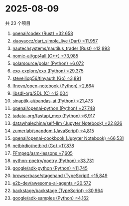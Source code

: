 # 2025-08-09

共 23 个项目

<!-- BEGIN GITHUB -->
<!-- 最后更新时间 2025-08-09 19:07:52 +0800 -->
1. [openai/codex (Rust) ⭐32,658](https://github.com/openai/codex)
1. [xiaoyaocz/dart_simple_live (Dart) ⭐11,957](https://github.com/xiaoyaocz/dart_simple_live)
1. [nautechsystems/nautilus_trader (Rust) ⭐12,993](https://github.com/nautechsystems/nautilus_trader)
1. [nomic-ai/gpt4all (C++) ⭐73,985](https://github.com/nomic-ai/gpt4all)
1. [polarsource/polar (Python) ⭐6,072](https://github.com/polarsource/polar)
1. [exo-explore/exo (Python) ⭐29,375](https://github.com/exo-explore/exo)
1. [steveiliop56/tinyauth (Go) ⭐3,891](https://github.com/steveiliop56/tinyauth)
1. [lfnovo/open-notebook (Python) ⭐2,664](https://github.com/lfnovo/open-notebook)
1. [libsdl-org/SDL (C) ⭐13,004](https://github.com/libsdl-org/SDL)
1. [sinaptik-ai/pandas-ai (Python) ⭐21,473](https://github.com/sinaptik-ai/pandas-ai)
1. [openai/openai-python (Python) ⭐27,748](https://github.com/openai/openai-python)
1. [tadata-org/fastapi_mcp (Python) ⭐6,917](https://github.com/tadata-org/fastapi_mcp)
1. [datawhalechina/self-llm (Jupyter Notebook) ⭐22,826](https://github.com/datawhalechina/self-llm)
1. [zumerlab/snapdom (JavaScript) ⭐4,815](https://github.com/zumerlab/snapdom)
1. [openai/openai-cookbook (Jupyter Notebook) ⭐66,531](https://github.com/openai/openai-cookbook)
1. [netbirdio/netbird (Go) ⭐17,878](https://github.com/netbirdio/netbird)
1. [FFmpeg/asm-lessons ⭐7,605](https://github.com/FFmpeg/asm-lessons)
1. [python-poetry/poetry (Python) ⭐33,731](https://github.com/python-poetry/poetry)
1. [google/adk-python (Python) ⭐11,745](https://github.com/google/adk-python)
1. [browserbase/stagehand (TypeScript) ⭐15,849](https://github.com/browserbase/stagehand)
1. [e2b-dev/awesome-ai-agents ⭐20,572](https://github.com/e2b-dev/awesome-ai-agents)
1. [backstage/backstage (TypeScript) ⭐30,964](https://github.com/backstage/backstage)
1. [google/adk-samples (Python) ⭐4,162](https://github.com/google/adk-samples)
<!-- END GITHUB -->